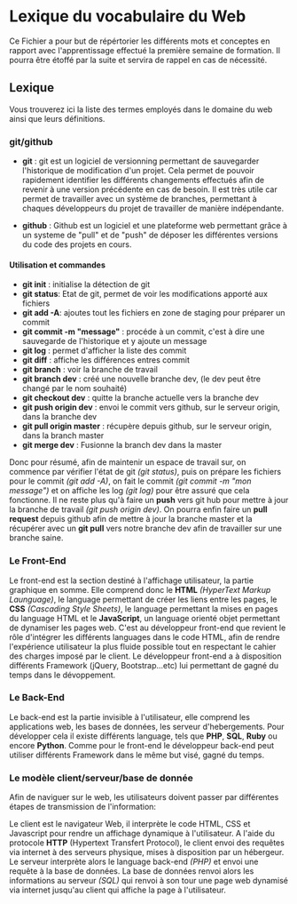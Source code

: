 
# Lexique du vocabulaire du Web

 Ce Fichier a pour but de répértorier les différents mots et conceptes en rapport avec l'apprentissage effectué la première semaine de formation.
Il pourra être étoffé par la suite et servira de rappel en cas de nécessité.

## Lexique

Vous trouverez ici la liste des termes employés dans le domaine du web ainsi que leurs définitions.

### git/github

- **git** : git est un logiciel de versionning permettant de sauvegarder l'historique de modification d'un projet. 
Cela permet de pouvoir rapidement identifier les différents changements effectués afin de revenir à une version précédente en cas de besoin.
Il est très utile car permet de travailler avec un système de branches, permettant à chaques développeurs du projet de travailler de manière indépendante.
	 

- **github** : Github est un logiciel et une plateforme web permettant grâce à un systeme de "pull" et de "push" de déposer les différentes versions du code des projets en cours.
	 
#### Utilisation et commandes

- **git init** : initialise la détection de git
- **git status**: Etat de git, permet de voir les modifications apporté aux fichiers
- **git add -A**: ajoutes tout les fichiers en zone de staging pour préparer un commit
- **git commit -m "message"** : procéde à un commit, c'est à dire une sauvegarde de l'historique et y ajoute un message
- **git log** : permet d'afficher la liste des commit
- **git diff** : affiche les différences entres commit
- **git branch** : voir la branche de travail
- **git branch dev** : créé une nouvelle branche dev, (le dev peut être changé par le nom souhaité)
- **git checkout dev** : quitte la branche actuelle vers la branche dev
- **git push origin dev** : envoi le commit vers github, sur le serveur origin, dans la branche dev
- **git pull origin master** : récupère depuis github, sur le serveur origin, dans la branch master
- **git merge dev** : Fusionne la branch dev dans la master

Donc pour résumé, afin de maintenir un espace de travail sur, on commence par vérifier l'état de git *(git status)*, puis on prépare les fichiers pour le commit *(git add -A)*,
on fait le commit *(git commit -m "mon message")* et on affiche les log *(git log)* pour être assuré que cela fonctionne.
Il ne reste plus qu'à faire un **push** vers git hub pour mettre à jour la branche de travail *(git push origin dev)*.
On pourra enfin faire un **pull request** depuis github afin de mettre à jour la branche master et la récupérer avec un **git pull** vers notre branche dev afin de travailler sur une branche saine.

### Le Front-End

Le front-end est la section destiné à l'affichage utilisateur, la partie graphique en somme.
Elle comprend donc le **HTML** *(HyperText Markup Launguage)*, le language permettant de créer les liens entre les pages, le **CSS** *(Cascading Style Sheets)*, le language permettant la mises en pages 
du language HTML et le **JavaScript**, un language orienté objet permettant de dynamiser les pages web.
C'est au développeur front-end que revient le rôle d'intégrer les différents languages dans le code HTML, afin de rendre l'expérience utilisateur la plus fluide possible tout en respectant le 
cahier des charges imposé par le client.
Le développeur front-end a à disposition différents Framework (jQuery, Bootstrap...etc) lui permettant de gagné du temps dans le dévoppement.


### Le Back-End

Le back-end est la partie invisible à l'utilisateur, elle comprend les applications web, les bases de données, les serveur d'hebergements.
Pour développer cela il existe différents language, tels que **PHP**, **SQL**, **Ruby** ou encore **Python**.
Comme pour le front-end le développeur back-end peut utiliser différents Framework dans le même but visé, gagné du temps.


### Le modèle client/serveur/base de donnée

Afin de naviguer sur le web, les utilisateurs doivent passer par différentes étapes de transmission de l'information:


Le client est le navigateur Web, il interprète le code HTML, CSS et Javascript pour rendre un affichage dynamique à l'utilisateur.
A l'aide du protocole **HTTP** (Hypertext Transfert Protocol), le client envoi des requêtes via internet à des serveurs physique, mises à disposition par un hébergeur.
Le serveur interprète alors le language back-end *(PHP)* et envoi une requête à la base de données.
La base de données renvoi alors les informations au serveur *(SQL)* qui renvoi à son tour une page web dynamisé via internet jusqu'au client qui affiche la page à l'utilisateur.

 
